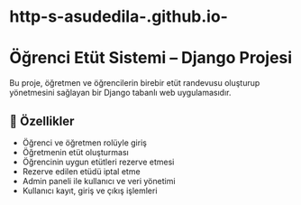 # http-s-asudedila-.github.io-


# Öğrenci Etüt Sistemi – Django Projesi

Bu proje, öğretmen ve öğrencilerin birebir etüt randevusu oluşturup yönetmesini sağlayan bir Django tabanlı web uygulamasıdır.

## 📌 Özellikler

- Öğrenci ve öğretmen rolüyle giriş
- Öğretmenin etüt oluşturması
- Öğrencinin uygun etütleri rezerve etmesi
- Rezerve edilen etüdü iptal etme
- Admin paneli ile kullanıcı ve veri yönetimi
- Kullanıcı kayıt, giriş ve çıkış işlemleri

